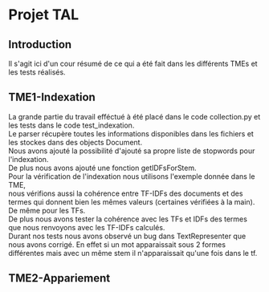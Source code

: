 # Projet TAL
## Introduction
Il s'agit ici d'un cour résumé de ce qui a été fait dans les différents TMEs et les tests réalisés.  
## TME1-Indexation
La grande partie du travail efféctué à été placé dans le code collection.py et les tests dans le code test_indexation.   
Le parser récupère toutes les informations disponibles dans les fichiers et les stockes dans des objects Document.  
Nous avons ajouté la possibilité d'ajouté sa propre liste de stopwords pour l'indexation.  
De plus nous avons ajouté une fonction getIDFsForStem.   
Pour la vérification de l'indexation nous utilisons l'exemple donnée dans le TME,  
nous vérifions aussi la cohérence entre TF-IDFs des documents et des termes qui donnent bien les mêmes valeurs (certaines vérifiées à la main).
De même pour les TFs.  
De plus nous avons tester la cohérence avec les TFs et IDFs des termes que nous renvoyons avec les TF-IDFs calculés.  
Durant nos tests nous avons observé un bug dans TextRepresenter que nous avons corrigé. 
En effet si un mot apparaissait sous 2 formes différentes mais avec un même stem il n'apparaissait qu'une fois dans le tf.
## TME2-Appariement
